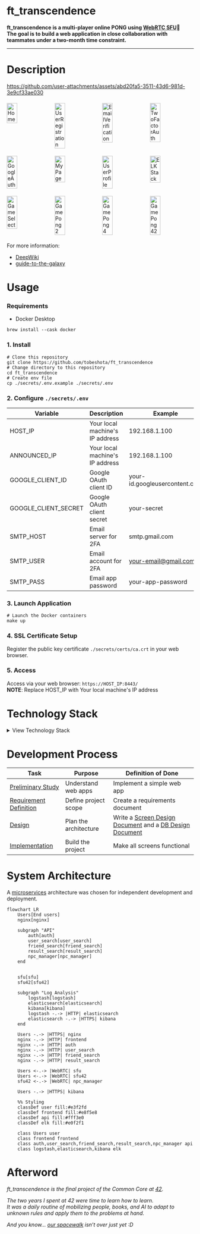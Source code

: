 # ft_transcendence
**ft_transcendence is a multi-player online PONG using [WebRTC SFU](https://scrapbox.io/guide-to-the-galaxy/WebRTC_SFU)🏓**  
**The goal is to build a web application in close collaboration with teammates under a two-month time constraint.**

---

# Description
https://github.com/user-attachments/assets/abd20fa5-3511-43d6-981d-3e9cf33ae030
<div style="display: flex; gap: 10px; margin: 20px 0;">
  <img src="https://github.com/user-attachments/assets/6051b7c1-5c61-40d7-aa76-3102c1b90ab3" alt="Home" style="width: 24%; height: auto;">
  <img src="https://github.com/user-attachments/assets/b30e298e-5966-44b9-8923-52bcfbac9390" alt="UserRegistration" style="width: 24%; height: auto;">
  <img src="https://github.com/user-attachments/assets/a3414b42-cdcb-4c05-b6a3-cc4c4e9afd5a" alt="EmailVerification" style="width: 24%; height: auto;">
  <img src="https://github.com/user-attachments/assets/02c57a7b-7e1a-4207-810d-39984ebfcc3d" alt="TwoFactorAuth" style="width: 24%; height: auto;">
</div>
<div style="display: flex; gap: 10px; margin: 20px 0;">
  <img src="https://github.com/user-attachments/assets/37edbbbb-351d-4366-9ffe-642712deca08" alt="GoogleAuth" style="width: 24%; height: auto;">
  <img src="https://github.com/user-attachments/assets/2eae4b09-08c1-4c03-b082-14fe216d89d8" alt="MyPage" style="width: 24%; height: auto;">
  <img src="https://github.com/user-attachments/assets/0e72b726-62db-448c-8b03-353ee52cf3f5" alt="UserProfile" style="width: 24%; height: auto;">
  <img src="https://github.com/user-attachments/assets/c14ceab9-5664-4693-a61c-9b06360288b0" alt="ELKStack" style="width: 24%; height: auto;">
</div>
<div style="display: flex; gap: 10px; margin: 20px 0;">
  <img src="https://github.com/user-attachments/assets/5192c02f-12bf-4e4f-b5b3-5215127dda41" alt="GameSelect" style="width: 24%; height: auto;">
  <img src="https://github.com/user-attachments/assets/5d09b6e9-0553-4106-904f-6855f9966def" alt="GamePong2" style="width: 24%; height: auto;">
  <img src="https://github.com/user-attachments/assets/b9714cab-c8dd-4c84-b35c-0fd633d1edca" alt="GamePong4" style="width: 24%; height: auto;">
  <img src="https://github.com/user-attachments/assets/bb515316-1af5-46f4-ae86-23e820e794f2" alt="GamePong42" style="width: 24%; height: auto;">
</div>

For more information:
* [DeepWiki](https://deepwiki.com/smizuoch/ft_transcendence/1-overview)
* [guide-to-the-galaxy](https://scrapbox.io/guide-to-the-galaxy/ft_transcendence潮時)

# Usage
### Requirements
- Docker Desktop
```shell
brew install --cask docker
```

### 1. Install
```shell
# Clone this repository
git clone https://github.com/tobeshota/ft_transcendence
# Change directory to this repository
cd ft_transcendence
# Create env file
cp ./secrets/.env.example ./secrets/.env
```

### 2. Configure `./secrets/.env`
| Variable | Description | Example |
| --- | --- | --- |
| HOST_IP | Your local machine's IP address | 192.168.1.100 |
| ANNOUNCED_IP | Your local machine's IP address | 192.168.1.100 |
| GOOGLE_CLIENT_ID | Google OAuth client ID | your-id.googleusercontent.com |
| GOOGLE_CLIENT_SECRET | Google OAuth client secret | your-secret |
| SMTP_HOST | Email server for 2FA | smtp.gmail.com |
| SMTP_USER | Email account for 2FA | your-email@gmail.com |
| SMTP_PASS | Email app password | your-app-password |

### 3. Launch Application
```shell
# Launch the Docker containers
make up
```

### 4. SSL Certificate Setup
Register the public key certificate `./secrets/certs/ca.crt` in your web browser.

### 5. Access
Access via your web browser: `https://HOST_IP:8443/`  
**NOTE**: Replace HOST_IP with Your local machine's IP address

# Technology Stack

<details>
<summary>View Technology Stack</summary>

## Core Technologies
| Technology | Purpose |
|------------|---------|
| [React](https://reactjs.org/) + [TypeScript](https://www.typescriptlang.org/) | Frontend Framework |
| [Tailwind CSS](https://tailwindcss.com/) | CSS Framework |
| [Node.js](https://nodejs.org/) + [NestJS](https://nestjs.com/) | Backend Runtime & Framework |
| [Fastify](https://fastify.dev/) | HTTP Server |
| [MediaSoup](https://mediasoup.org/) | WebRTC SFU for Real-time Communication |
| [Socket.IO](https://socket.io/) | WebSocket Communication |
| [Prisma](https://www.prisma.io/) + [SQLite](https://sqlite.org/) | Database & ORM |

## Infrastructure
| Technology | Purpose |
|------------|---------|
| [Docker](https://www.docker.com/) | Containerization |
| [nginx](https://nginx.org/) | Reverse Proxy |
| [webserv](https://github.com/tobeshota/webserv) | Serving with my own HTTP/1.1 server :D |
| [ELK Stack](https://www.elastic.co/) | Log Analysis |

</details>


# Development Process

| Task | Purpose | Definition of Done |
|------|---------|-------------------|
| [Preliminary Study](https://scrapbox.io/guide-to-the-galaxy/【4%2F23_-_5%2F02】ft_transcendence事前学習) | Understand web apps | Implement a simple web app |
| [Requirement Definition](https://scrapbox.io/guide-to-the-galaxy/【5%2F08_-_5%2F09】ft_transcendence要件定義) | Define project scope | Create a requirements document |
| [Design](https://scrapbox.io/guide-to-the-galaxy/【5%2F13_-_5%2F16】ft_transcendence設計) | Plan the architecture | Write a [Screen Design Document](https://scrapbox.io/guide-to-the-galaxy/ft_transcendence画面設計書) and a [DB Design Document](https://scrapbox.io/guide-to-the-galaxy/ft_transcendenceDB設計書) |
| [Implementation](https://docs.google.com/spreadsheets/d/1m0k-AYQ1fprnzzoou5p9SSvFhIgakw8mnbiXoMJMcwo/edit?gid=543851996#gid=543851996) | Build the project | Make all screens functional |

# System Architecture
A [microservices](https://scrapbox.io/guide-to-the-galaxy/microservices) architecture was chosen for independent development and deployment.
```mermaid
flowchart LR
    Users[End users]
    nginx[nginx]

    subgraph "API"
        auth[auth]
        user_search[user_search]
        friend_search[friend_search]
        result_search[result_search]
        npc_manager[npc_manager]
    end


    sfu[sfu]
    sfu42[sfu42]

    subgraph "Log Analysis"
        logstash[logstash]
        elasticsearch[elasticsearch]
        kibana[kibana]
        logstash -.-> |HTTP| elasticsearch
        elasticsearch -.-> |HTTPS| kibana
    end

    Users -.-> |HTTPS| nginx
    nginx -.-> |HTTP| frontend
    nginx -.-> |HTTP| auth
    nginx -.-> |HTTP| user_search
    nginx -.-> |HTTP| friend_search
    nginx -.-> |HTTP| result_search

    Users <-.-> |WebRTC| sfu
    Users <-.-> |WebRTC| sfu42
    sfu42 <-.-> |WebRTC| npc_manager

    Users -.-> |HTTPS| kibana

    %% Styling
    classDef user fill:#e3f2fd
    classDef frontend fill:#e8f5e8
    classDef api fill:#fff3e0
    classDef elk fill:#e0f2f1

    class Users user
    class frontend frontend
    class auth,user_search,friend_search,result_search,npc_manager api
    class logstash,elasticsearch,kibana elk
```

# Afterword
_ft_transcendence is the final project of the Common Core at [42](https://42tokyo.jp/)._

_The two years I spent at 42 were time to learn how to learn._  
_It was a daily routine of mobilizing people, books, and AI to adapt to unknown rules and apply them to the problems at hand._

_And you know… [our spacewalk](https://scrapbox.io/guide-to-the-galaxy/) isn’t over just yet :D_
